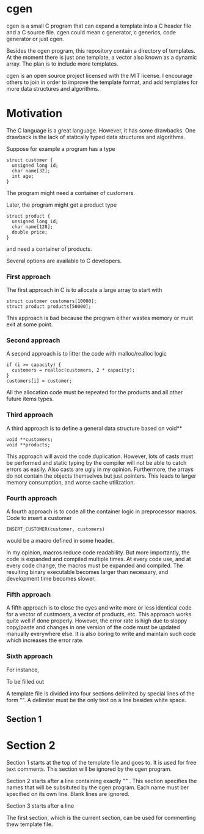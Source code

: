 # cgen

cgen is a small C program that can expand a template into a C header file and a C source file.
cgen could mean c generator, c generics, code generator or just cgen.

Besides the cgen program, this repository contain a directory of templates. At the moment there is just one template, a vector also known as a dynamic array. The plan is to include more templates.

cgen is an open source project licensed with the MIT license. I encourage others to join in order to improve the template format, and add templates for more data structures and algorithms.

# Motivation

The C language is a great language. However, it has some drawbacks. One drawback is the lack of statically typed data structures and algorithms.

Suppose for example a program has a type

```
struct customer {
  unsigned long id;
  char name[32];
  int age;
}
```

The program might need a container of customers.

Later, the program might get a product type

```
struct product {
  unsigned long id;
  char name[128];
  double price;
}
```

and need a container of products.

Several options are available to C developers.

### First approach

The first approach in C is to allocate a large array to start with

```
struct customer customers[10000];
struct product products[50000];
```
This approach is bad because the program either wastes memory or must exit at some point.

### Second approach

A second approach is to litter the code with malloc/realloc logic

```
if (i >= capacity) {
  customers = realloc(customers, 2 * capacity);
}
customers[i] = customer;
```

All the allocation code must be repeated for the products and all other future items types.

### Third approach

A third approach is to define a general data structure based on void**
```
void **customers;
void **products;
```
This approach will avoid the code duplication. However, lots of casts must be performed and static typing by the compiler will not be able to catch errors as easily. Also casts are ugly in my opinion. Furthermore, the arrays do not contain the objects themselves but just pointers. This leads to larger memory consumption, and worse cache utilization.

### Fourth approach

A fourth approach is to code all the container logic in preprocessor macros. Code to insert a customer

```
INSERT_CUSTOMER(customer, customers)
```

would be a macro defined in some header.

In my opinion, macros reduce code readability. But more importantly, the code is expanded and compiled multiple times. At every code use, and at every code change, the macros must be expanded and compiled. The resulting binary executable becomes larger than necessary, and development time becomes slower.

### Fifth approach

A fifth approach is to close the eyes and write more or less identical code for a vector of custmoers, a vector of products, etc. This approach works quite well if done properly. However, the error rate is high due to sloppy copy/paste and changes in one version of the code must be updated manually everywhere else. It is also boring to write and maintain such code which increases the error rate.

### Sixth approach















For instance,


To be filled out

A template file	is divided into	four sections delimited by special lines of the form "<cgen some text>".
A delimiter must be the only	text on	      a line besides white space.

## Section 1

# Section 2


Section 1 starts at the top of the template file and goes to. It is used for
free text comments. This section will be ignored by the cgen program.



Section 2 starts after a line containing exactly "<cgen template names>"  . This section specifies
the names that will be subsituted by the cgen program. Each name must ber specified on its own line. Blank lines are ignored.

Section 3 starts after a line

The first section, which is the current section, can be used for commenting
thew template file.
